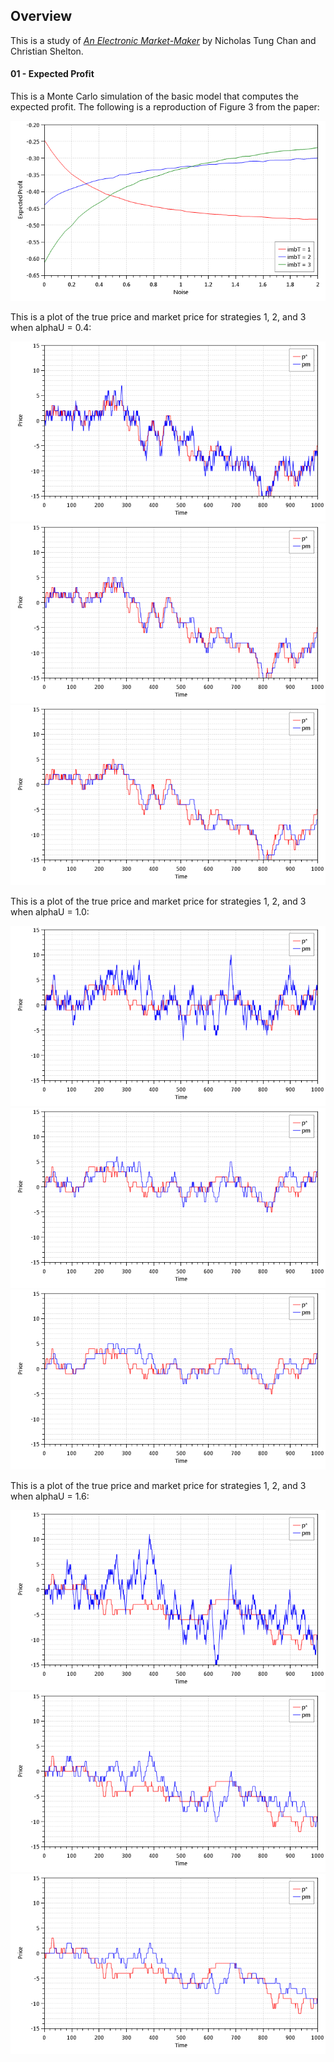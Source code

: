 ## Overview

This is a study of [*An Electronic Market-Maker*](http://dspace.mit.edu/handle/1721.1/7220) by Nicholas Tung Chan and Christian Shelton.

#### 01 - Expected Profit

This is a Monte Carlo simulation of the basic model that computes the expected profit. The following is a reproduction of Figure 3 from the paper:

![ExpectedProfit-Result](images/ExpectedProfit-Result.png)

This is a plot of the true price and market price for strategies 1, 2, and 3 when alphaU = 0.4:

![ExpectedProfit-Series-alphaU-0.4-imbT-1](images/ExpectedProfit-Series-alphaU-0.4-imbT-1.png)
![ExpectedProfit-Series-alphaU-0.4-imbT-2](images/ExpectedProfit-Series-alphaU-0.4-imbT-2.png)
![ExpectedProfit-Series-alphaU-0.4-imbT-3](images/ExpectedProfit-Series-alphaU-0.4-imbT-3.png)

This is a plot of the true price and market price for strategies 1, 2, and 3 when alphaU = 1.0:

![ExpectedProfit-Series-alphaU-1.0-imbT-1](images/ExpectedProfit-Series-alphaU-1.0-imbT-1.png)
![ExpectedProfit-Series-alphaU-1.0-imbT-2](images/ExpectedProfit-Series-alphaU-1.0-imbT-2.png)
![ExpectedProfit-Series-alphaU-1.0-imbT-3](images/ExpectedProfit-Series-alphaU-1.0-imbT-3.png)

This is a plot of the true price and market price for strategies 1, 2, and 3 when alphaU = 1.6:

![ExpectedProfit-Series-alphaU-1.6-imbT-1](images/ExpectedProfit-Series-alphaU-1.6-imbT-1.png)
![ExpectedProfit-Series-alphaU-1.6-imbT-2](images/ExpectedProfit-Series-alphaU-1.6-imbT-2.png)
![ExpectedProfit-Series-alphaU-1.6-imbT-3](images/ExpectedProfit-Series-alphaU-1.6-imbT-3.png)
